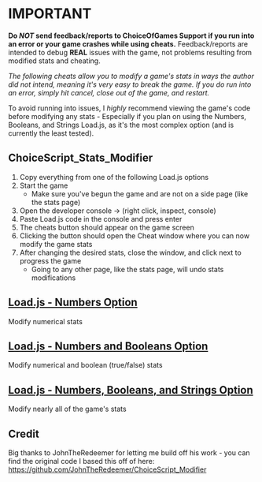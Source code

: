 # IMPORTANT
**Do _NOT_ send feedback/reports to ChoiceOfGames Support if you run into an error or your game crashes while using cheats.** Feedback/reports are intended to debug **REAL** issues with the game, not problems resulting from modified stats and cheating.

*The following cheats allow you to modify a game's stats in ways the author did not intend, meaning it's very easy to break the game. If you do run into an error, simply hit cancel, close out of the game, and restart.*

To avoid running into issues, I *highly* recommend viewing the game's code before modifying any stats - Especially if you plan on using the Numbers, Booleans, and Strings Load.js, as it's the most complex option (and is currently the least tested).

## ChoiceScript_Stats_Modifier
1. Copy everything from one of the following Load.js options
2. Start the game
     - Make sure you've begun the game and are not on a side page (like the stats page)
3. Open the developer console -> (right click, inspect, console)
4. Paste Load.js code in the console and press enter
5. The cheats button should appear on the game screen
6. Clicking the button should open the Cheat window where you can now modify the game stats
7. After changing the desired stats, close the window, and click next to progress the game
     - Going to any other page, like the stats page, will undo stats modifications

## [Load.js - Numbers Option](https://raw.githubusercontent.com/WestlyDust/ChoiceScript_Stats_Modifier/main/CheatNumbers/Load.js)
Modify numerical stats
## [Load.js - Numbers and Booleans Option](https://raw.githubusercontent.com/WestlyDust/ChoiceScript_Stats_Modifier/main/CheatNumbers%26Booleans/Load.js)
Modify numerical and boolean (true/false) stats
## [Load.js - Numbers, Booleans, and Strings Option](https://raw.githubusercontent.com/WestlyDust/ChoiceScript_Stats_Modifier/main/CheatNumbers%26Booleans%26Strings/Load.js)
Modify nearly all of the game's stats

## Credit
Big thanks to JohnTheRedeemer for letting me build off his work - you can find the original code I based this off of here: https://github.com/JohnTheRedeemer/ChoiceScript_Modifier
